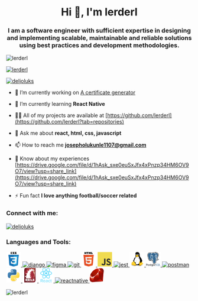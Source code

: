 <h1 align="center">Hi 👋, I'm lerderl</h1>
<h3 align="center">I am a software engineer with sufficient expertise in designing and implementing scalable, maintainable and reliable solutions using best practices and development methodologies.</h3>

<p align="left"> <img src="https://komarev.com/ghpvc/?username=lerderl&label=Profile%20views&color=0e75b6&style=flat" alt="lerderl" /> </p>

<p align="left"> <a href="https://github.com/ryo-ma/github-profile-trophy"><img src="https://github-profile-trophy.vercel.app/?username=lerderl" alt="lerderl" /></a> </p>

<p align="left"> <a href="https://twitter.com/deljoluks" target="blank"><img src="https://img.shields.io/twitter/follow/deljoluks?logo=twitter&style=for-the-badge" alt="deljoluks" /></a> </p>

- 🔭 I’m currently working on [A certificate generator](https://github.com/lerderl/certificategenerator.web)

- 🌱 I’m currently learning **React Native**

- 👨‍💻 All of my projects are available at [https://github.com/lerderl](https://github.com/lerderl?tab=repositories)

- 💬 Ask me about **react, html, css, javascript**

- 📫 How to reach me **josepholukunle1107@gmail.com**

- 📄 Know about my experiences [https://drive.google.com/file/d/1hAsk_sxe0euSxJfx4xPnzp34HM6OV9O7/view?usp=share_link](https://drive.google.com/file/d/1hAsk_sxe0euSxJfx4xPnzp34HM6OV9O7/view?usp=share_link)

- ⚡ Fun fact **I love anything football/soccer related**

<h3 align="left">Connect with me:</h3>
<p align="left">
<a href="https://twitter.com/deljoluks" target="blank"><img align="center" src="https://raw.githubusercontent.com/rahuldkjain/github-profile-readme-generator/master/src/images/icons/Social/twitter.svg" alt="deljoluks" height="30" width="40" /></a>
</p>

<h3 align="left">Languages and Tools:</h3>
<p align="left"> <a href="https://www.w3schools.com/css/" target="_blank" rel="noreferrer"> <img src="https://raw.githubusercontent.com/devicons/devicon/master/icons/css3/css3-original-wordmark.svg" alt="css3" width="40" height="40"/> </a> <a href="https://www.djangoproject.com/" target="_blank" rel="noreferrer"> <img src="https://cdn.worldvectorlogo.com/logos/django.svg" alt="django" width="40" height="40"/> </a> <a href="https://www.figma.com/" target="_blank" rel="noreferrer"> <img src="https://www.vectorlogo.zone/logos/figma/figma-icon.svg" alt="figma" width="40" height="40"/> </a> <a href="https://git-scm.com/" target="_blank" rel="noreferrer"> <img src="https://www.vectorlogo.zone/logos/git-scm/git-scm-icon.svg" alt="git" width="40" height="40"/> </a> <a href="https://www.w3.org/html/" target="_blank" rel="noreferrer"> <img src="https://raw.githubusercontent.com/devicons/devicon/master/icons/html5/html5-original-wordmark.svg" alt="html5" width="40" height="40"/> </a> <a href="https://developer.mozilla.org/en-US/docs/Web/JavaScript" target="_blank" rel="noreferrer"> <img src="https://raw.githubusercontent.com/devicons/devicon/master/icons/javascript/javascript-original.svg" alt="javascript" width="40" height="40"/> </a> <a href="https://jestjs.io" target="_blank" rel="noreferrer"> <img src="https://www.vectorlogo.zone/logos/jestjsio/jestjsio-icon.svg" alt="jest" width="40" height="40"/> </a> <a href="https://www.linux.org/" target="_blank" rel="noreferrer"> <img src="https://raw.githubusercontent.com/devicons/devicon/master/icons/linux/linux-original.svg" alt="linux" width="40" height="40"/> </a> <a href="https://www.postgresql.org" target="_blank" rel="noreferrer"> <img src="https://raw.githubusercontent.com/devicons/devicon/master/icons/postgresql/postgresql-original-wordmark.svg" alt="postgresql" width="40" height="40"/> </a> <a href="https://postman.com" target="_blank" rel="noreferrer"> <img src="https://www.vectorlogo.zone/logos/getpostman/getpostman-icon.svg" alt="postman" width="40" height="40"/> </a> <a href="https://www.python.org" target="_blank" rel="noreferrer"> <img src="https://raw.githubusercontent.com/devicons/devicon/master/icons/python/python-original.svg" alt="python" width="40" height="40"/> </a> <a href="https://rubyonrails.org" target="_blank" rel="noreferrer"> <img src="https://raw.githubusercontent.com/devicons/devicon/master/icons/rails/rails-original-wordmark.svg" alt="rails" width="40" height="40"/> </a> <a href="https://reactjs.org/" target="_blank" rel="noreferrer"> <img src="https://raw.githubusercontent.com/devicons/devicon/master/icons/react/react-original-wordmark.svg" alt="react" width="40" height="40"/> </a> <a href="https://reactnative.dev/" target="_blank" rel="noreferrer"> <img src="https://reactnative.dev/img/header_logo.svg" alt="reactnative" width="40" height="40"/> </a> <a href="https://www.ruby-lang.org/en/" target="_blank" rel="noreferrer"> <img src="https://raw.githubusercontent.com/devicons/devicon/master/icons/ruby/ruby-original.svg" alt="ruby" width="40" height="40"/> </a> </p>

<!-- <p><img align="left" src="https://github-readme-stats.vercel.app/api/top-langs?username=lerderl&show_icons=true&locale=en&layout=compact" alt="lerderl" /></p>

<p>&nbsp;<img align="center" src="https://github-readme-stats.vercel.app/api?username=lerderl&show_icons=true&locale=en" alt="lerderl" /></p>
 -->
<p><img align="center" src="https://github-readme-streak-stats.herokuapp.com/?user=lerderl&" alt="lerderl" /></p>
